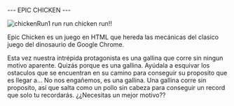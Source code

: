 --- EPIC CHICKEN ---

![chickenRun1](https://github.com/rbnmDev/epicChicken/assets/134232975/3aadee61-93b1-47b1-ad25-d3076e73fce5)
run run chicken run!!

Epic Chicken es un juego en HTML que hereda las mecánicas del clasico juego del dinosaurio de Google Chrome.

Esta vez nuestra intrépida protagonista es una gallina que corre sin ningun motivo aparente. Quizás porque es una gallina. Ayúdala a esquivar los ostaculos que se encuentran en su camino para conseguir su proposito que es llegar a... No nos engañemos, es una gallina. Una gallina corre sin proposito, así que salta como un pollo sin cabeza para conseguir un record que solo tu recordarás. ¿¿Necesitas un mejor motivo??
